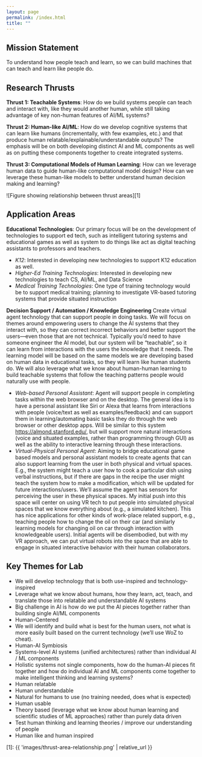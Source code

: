 ```yaml
---
layout: page
permalink: /index.html
title: ""
---
```


## Mission Statement
To understand how people teach and learn, so we can build machines that can teach and learn like people do.

## Research Thrusts

**Thrust 1: Teachable Systems**: How do we build systems people can teach and
interact with, like they would another human, while still taking advantage of
key non-human features of AI/ML systems? 

**Thrust 2: Human-like AI/ML**: How do we develop cognitive systems that can
learn like humans (incrementally, with few examples, etc.) and that produce
human relatable/explainable/understandable outputs? The emphasis will be on
both developing distinct AI and ML components as well as on putting these
components together to create integrated systems.

**Thrust 3: Computational Models of Human Learning**: How can we leverage human
data to guide human-like computational model design? How can we leverage these
human-like models to better understand human decision making and learning?

![Figure showing relationship between thrust areas][1]

## Application Areas

**Educational Technologies**: Our primary focus will be on the development of
technologies to support ed tech, such as intelligent tutoring systems and
educational games as well as system to do things like act as digital teaching
assistants to professors and teachers.

- *K12*: Interested in developing new technologies to support K12 education as
  well.
- *Higher-Ed Training Technologies*: Interested in developing new technologies
  to teach CS, AI/ML, and Data Science
- *Medical Training Technologies*: One type of training technology would be to
  support medical training; planning to investigate VR-based tutoring systems
  that provide situated instruction

**Decision Support / Automation / Knowledge Engineering** Create virtual agent
technology that can support people in doing tasks. We will focus on themes
around empowering users to change the AI systems that they interact with, so
they can correct incorrect behaviors and better support the users—even those
that are not technical. Typically you’d need to have someone engineer the AI
model, but our system will be “teachable”, so it can learn from interactions
with the users the knowledge that it needs. The learning model will be based on
the same models we are developing based on human data in educational tasks, so
they will learn like human students do. We will also leverage what we know
about human-human learning to build teachable systems that follow the teaching
patterns people would naturally use with people.

- *Web-based Personal Assistant*: Agent will support people in completing tasks
  within the web browser and on the desktop. The general idea is to have a
  personal assistant like Siri or Alexa that learns from interactions with
  people (voice/text as well as examples/feedback) and can support them in
  learning/automating basic tasks they do through the web browser or other
  desktop apps. Will be similar to this system https://almond.stanford.edu/,
  but will support more natural interactions (voice and situated examples,
  rather than  programming through GUI) as well as the ability to interactive
  learning through these interactions.
- *Virtual-Physical Personal Agent*: Aiming to bridge educational game based
  models and personal assistant models to create agents that can also support
  learning from the user in both physical and virtual spaces. E.g., the system
  might teach a user how to cook a particular dish using verbal instructions,
  but if there are gaps in the recipe the user might teach the system how to
  make a modification, which will be updated for future interactions/users.
  We’ll assume the agent has sensors for perceiving the user in these physical
  spaces. My initial push into this space will center on using VR tech to put
  people into simulated physical spaces that we know everything about (e.g., a
  simulated kitchen). This has nice applications for other kinds of work-place
  related support, e.g., teaching people how to change the oil on their car
  (and similarly learning models for changing oil on car through interaction
  with knowledgeable users). Initial agents will be disembodied, but with my VR
  approach, we can put virtual robots into the space that are able to engage in
  situated interactive behavior with their human collaborators.

## Key Themes for Lab

- We will develop technology that is both use-inspired and technology-inspired
- Leverage what we know about humans, how they learn, act, teach, and translate
  those into relatable and understandable AI systems
- Big challenge in AI is how do we put the AI pieces together rather than
  building single AI/ML components
- Human-Centered
- We will identify and build what is best for the human users, not what is more
  easily built based on the current technology (we’ll use WoZ to cheat).
- Human-AI Symbiosis
- Systems-level AI systems (unified architectures) rather than individual AI /
  ML components
- Holistic systems not single components, how do the human-AI pieces fit
  together and how do individual AI and ML components come together to make
  intelligent thinking and learning systems?
- Human relatable
- Human understandable
- Natural for humans to use (no training needed, does what is expected)
- Human usable
- Theory based (leverage what we know about human learning and scientific
  studies of ML approaches) rather than purely data driven
- Test human thinking and learning theories / improve our understanding of people
- Human like and human inspired


[1]: {{ 'images/thrust-area-relationship.png' | relative_url }}
